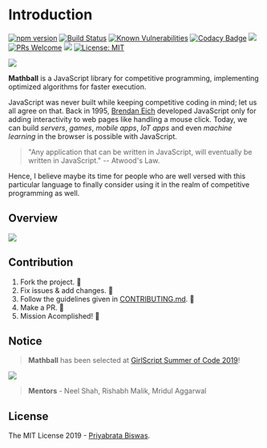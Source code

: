 # Introduction

[![npm version](https://badge.fury.io/js/mathball.svg)](https://badge.fury.io/js/mathball) [![Build Status](https://travis-ci.org/pbiswas101/Mathball-Docs.svg?branch=master)](https://travis-ci.org/pbiswas101/Mathball-Docs) [![Known Vulnerabilities](https://snyk.io/test/github/pbiswas101/Mathball-Docs/badge.svg?targetFile=package.json)](https://snyk.io/test/github/pbiswas101/Mathball-Docs?targetFile=package.json) [![Codacy Badge](https://api.codacy.com/project/badge/Grade/489df274ace140ea9e8027fcf72ce8ae)](https://www.codacy.com/app/pbiswas101/Mathball-Docs?utm_source=github.com&amp;utm_medium=referral&amp;utm_content=pbiswas101/Mathball-Docs&amp;utm_campaign=Badge_Grade) ![](https://img.shields.io/github/issues/pbiswas101/Mathball-Docs.svg) [![PRs Welcome](https://img.shields.io/badge/PRs-welcome-brightgreen.svg?style=flat-square)](http://makeapullrequest.com) ![](https://img.shields.io/github/stars/pbiswas101/Mathball-Docs.svg) [![License: MIT](https://img.shields.io/badge/License-MIT-yellow.svg)](https://opensource.org/licenses/MIT)

![](https://github.com/pbiswas101/Mathball-Docs/blob/master/assets/mathball-banner.png)

**Mathball** is a JavaScript library for competitive programming, implementing optimized algorithms for faster execution.

JavaScript was never built while keeping competitive coding in mind; let us all agree on that. Back in 1995, [Brendan Eich][1] developed JavaScript only for adding interactivity to web pages like handling a mouse click. Today, we can build _servers_, _games_, _mobile apps_, _IoT apps_ and even _machine learning_ in the browser is possible with JavaScript.

> "Any application that can be written in JavaScript, will eventually be written in JavaScript." -- Atwood's Law.

Hence, I believe maybe its time for people who are well versed with this particular language to finally consider using it in the realm of competitive programming as well.

## Overview

![](https://github.com/pbiswas101/Mathball-Docs/blob/master/assets/page-view.png)

## Contribution

1. Fork the project. :fork_and_knife:
2. Fix issues & add changes. :wrench:
3. Follow the guidelines given in [CONTRIBUTING.md][2]. :star2:
4. Make a PR. :hammer:
5. Mission Acomplished! :tada:

## Notice

> **Mathball** has been selected at [GirlScript Summer of Code 2019][3]!

![](https://cdn-images-1.medium.com/max/600/1*47hUn6EfnP5hZkHslmUsxQ.jpeg)

> **Mentors** - Neel Shah, Rishabh Malik, Mridul Aggarwal

## License

The MIT License 2019 - [Priyabrata Biswas][4].

[1]: https://en.wikipedia.org/wiki/Brendan_Eich
[2]: https://github.com/pbiswas101/Mathball-Docs/blob/master/CONTRIBUTING.md
[3]: https://www.gssoc.tech/
[4]: https://github.com/pbiswas101
